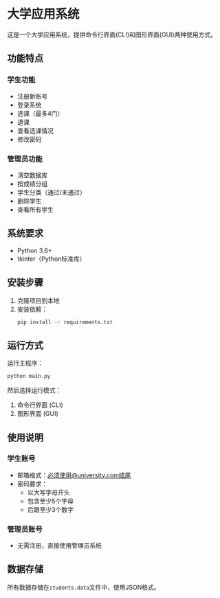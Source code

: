 # 大学应用系统

这是一个大学应用系统，提供命令行界面(CLI)和图形界面(GUI)两种使用方式。

## 功能特点

### 学生功能
- 注册新账号
- 登录系统
- 选课（最多4门）
- 退课
- 查看选课情况
- 修改密码

### 管理员功能
- 清空数据库
- 按成绩分组
- 学生分类（通过/未通过）
- 删除学生
- 查看所有学生

## 系统要求
- Python 3.6+
- tkinter（Python标准库）

## 安装步骤
1. 克隆项目到本地
2. 安装依赖：
   ```bash
   pip install -r requirements.txt
   ```

## 运行方式
运行主程序：
```bash
python main.py
```

然后选择运行模式：
1. 命令行界面 (CLI)
2. 图形界面 (GUI)

## 使用说明

### 学生账号
- 邮箱格式：必须使用@university.com结尾
- 密码要求：
  - 以大写字母开头
  - 包含至少5个字母
  - 后跟至少3个数字

### 管理员账号
- 无需注册，直接使用管理员系统

## 数据存储
所有数据存储在`students.data`文件中，使用JSON格式。 